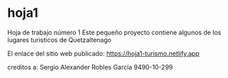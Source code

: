 # hoja1
Hoja de trabajo número 1
Este pequeño proyecto contiene algunos de los lugares turisticos de Quetzaltenago

El enlace del sitio web publicado:
https://hoja1-turismo.netlify.app

creditos a: 
Sergio Alexander Robles García 9490-10-299
